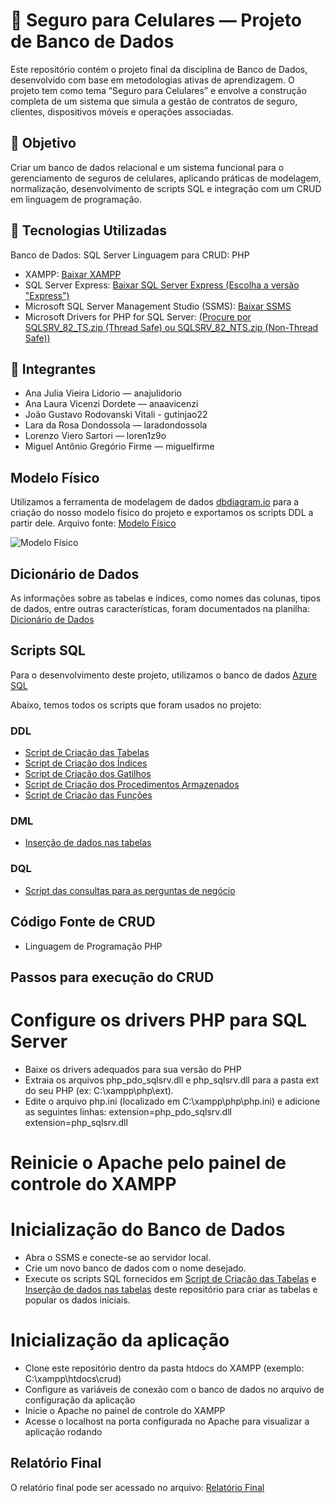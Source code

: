 # 📱 Seguro para Celulares — Projeto de Banco de Dados
Este repositório contém o projeto final da disciplina de Banco de Dados, desenvolvido com base em metodologias ativas de aprendizagem. O projeto tem como tema “Seguro para Celulares” e envolve a construção completa de um sistema que simula a gestão de contratos de seguro, clientes, dispositivos móveis e operações associadas.

## 🧠 Objetivo
Criar um banco de dados relacional e um sistema funcional para o gerenciamento de seguros de celulares, aplicando práticas de modelagem, normalização, desenvolvimento de scripts SQL e integração com um CRUD em linguagem de programação.

## 🔧 Tecnologias Utilizadas
Banco de Dados: SQL Server
Linguagem para CRUD: PHP

- XAMPP: [ Baixar XAMPP ](https://www.apachefriends.org/pt_br/download.html)
- SQL Server Express: [ Baixar SQL Server Express (Escolha a versão "Express") ](https://www.microsoft.com/pt-br/download/details.aspx?id=101064&msockid=3c0062b270376da23cfd74a671cc6c88)
- Microsoft SQL Server Management Studio (SSMS): [ Baixar SSMS ](https://learn.microsoft.com/pt-pt/ssms/install/install)
- Microsoft Drivers for PHP for SQL Server: [(Procure por SQLSRV_82_TS.zip (Thread Safe) ou SQLSRV_82_NTS.zip (Non-Thread Safe))](https://learn.microsoft.com/en-us/sql/connect/php/download-drivers-php-sql-server?view=sql-server-ver17)

## 👥 Integrantes
- Ana Julia Vieira Lidorio — anajulidorio
- Ana Laura Vicenzi Dordete — anaavicenzi
- João Gustavo Rodovanski Vitali - gutinjao22
- Lara da Rosa Dondossola — laradondossola
- Lorenzo Viero Sartori — loren1z9o
- Miguel Antônio Gregório Firme — miguelfirme

## Modelo Físico
Utilizamos a ferramenta de modelagem de dados [dbdiagram.io](https://dbdiagram.io/) para a criação do nosso modelo físico do projeto e exportamos os scripts DDL a partir dele. 
Arquivo fonte: [Modelo Físico](https://dbdiagram.io/d/683508c16980ade2eb84272b) 

![Modelo Físico](https://github.com/MiguelFirme/TRAB.FINAL-DB-II/blob/main/modelo_fisico/Modelo%20F%C3%ADsico.png)

## Dicionário de Dados
As informações sobre as tabelas e índices, como nomes das colunas, tipos de dados, entre outras características, foram documentados na planilha: [Dicionário de Dados](https://github.com/MiguelFirme/TRAB.FINAL-DB-II/blob/main/Dicionario_dados/Dicionario%20de%20Dados.xlsx)

## Scripts SQL
Para o desenvolvimento deste projeto, utilizamos o banco de dados [Azure SQL](https://azure.microsoft.com/pt-br/products/azure-sql/database)

Abaixo, temos todos os scripts que foram usados no projeto:

### DDL
- [Script de Criação das Tabelas](https://github.com/MiguelFirme/TRAB.FINAL-DB-II/tree/main/scripts/DDL/tabelas)
- [Script de Criação dos Índices](https://github.com/MiguelFirme/TRAB.FINAL-DB-II/tree/main/scripts/DDL/indices)
- [Script de Criação dos Gatilhos](https://github.com/MiguelFirme/TRAB.FINAL-DB-II/tree/main/scripts/DDL/gatilhos)
- [Script de Criação dos Procedimentos Armazenados](https://github.com/MiguelFirme/TRAB.FINAL-DB-II/tree/main/scripts/DDL/procedimentos-armazenados)
- [Script de Criação das Funções](https://github.com/MiguelFirme/TRAB.FINAL-DB-II/tree/main/scripts/DDL/funcoes)

### DML 
- [Inserção de dados nas tabelas](https://github.com/MiguelFirme/TRAB.FINAL-DB-II/tree/main/scripts/DML)

### DQL
- [Script das consultas para as perguntas de negócio](https://github.com/MiguelFirme/TRAB.FINAL-DB-II/tree/main/scripts/DQL)

## Código Fonte de CRUD
- Linguagem de Programação PHP

## Passos para execução do CRUD
# Configure os drivers PHP para SQL Server
- Baixe os drivers adequados para sua versão do PHP
- Extraia os arquivos php_pdo_sqlsrv.dll e php_sqlsrv.dll para a pasta ext do seu PHP (ex: C:\xampp\php\ext).
- Edite o arquivo php.ini (localizado em C:\xampp\php\php.ini) e adicione as seguintes linhas:
extension=php_pdo_sqlsrv.dll extension=php_sqlsrv.dll

# Reinicie o Apache pelo painel de controle do XAMPP

# Inicialização do Banco de Dados
- Abra o SSMS e conecte-se ao servidor local.
-  Crie um novo banco de dados com o nome desejado.
- Execute os scripts SQL fornecidos em [Script de Criação das Tabelas](https://github.com/MiguelFirme/TRAB.FINAL-DB-II/tree/main/scripts/DDL/tabelas) e [Inserção de dados nas tabelas](https://github.com/MiguelFirme/TRAB.FINAL-DB-II/tree/main/scripts/DML) deste repositório para criar as tabelas e popular os dados iniciais.

# Inicialização da aplicação
- Clone este repositório dentro da pasta htdocs do XAMPP (exemplo: C:\xampp\htdocs\crud)
- Configure as variáveis de conexão com o banco de dados no arquivo de configuração da aplicação
- Inicie o Apache no painel de controle do XAMPP
- Acesse o localhost na porta configurada no Apache para visualizar a aplicação rodando

## Relatório Final
O relatório final pode ser acessado no arquivo: [Relatório Final](https://github.com/MiguelFirme/TRAB.FINAL-DB-II/blob/main/relat%C3%B3rio_final/relat%C3%B3rio%20final.pdf)
